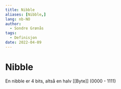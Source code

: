 ```yaml
---
title: Nibble
aliases: [Nibble,]
lang: nb-NO
author:
  - Sondre Grønås
tags:
  - Definisjon
date: 2022-04-09
---
```

# Nibble
En nibble er 4 bits, altså en halv [[Byte]] (0000 - 1111)
